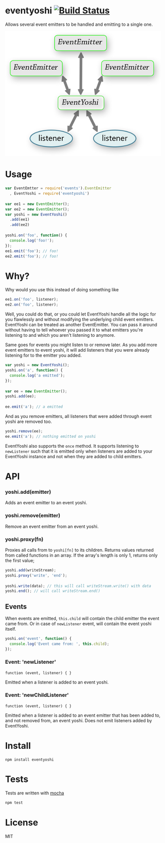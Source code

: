 # eventyoshi [![Build Status](https://secure.travis-ci.org/fent/node-eventyoshi.png)](http://travis-ci.org/fent/node-eventyoshi)

Allows several event emitters to be handled and emitting to a single one.

![concept](https://github.com/fent/node-eventyoshi/raw/master/img/yoshi.png)

# Usage

```js
var EventEmtter = require('events').EventEmitter
  , EventYoshi = require('eventyoshi')

var ee1 = new EventEmitter();
var ee2 = new EventEmitter();
var yoshi = new EventYoshi()
  .add(ee1)
  .add(ee2)

yoshi.on('foo', function() {
  console.log('foo!');
});
ee1.emit('foo'); // foo!
ee2.emit('foo'); // foo!
```


# Why?
Why would you use this instead of doing something like

```js
ee1.on('foo', listener);
ee2.on('foo', listener);
```

Well, you could do that, or you could let EventYoshi handle all the logic for you flawlessly and without modifying the underlying child event emitters. EventYoshi can be treated as another EventEmitter. You can pass it around without having to tell whoever you passed it to what emitters you're listening to and which you aren't listening to anymore.

Same goes for events you might listen to or remove later. As you add more event emitters to event yoshi, it will add listeners that you were already listening for to the emitter you added.

```js
var yoshi = new EventYoshi();
yoshi.on('a', function() {
  console.log('a emitted');
});

var ee = new EventEmitter();
yoshi.add(ee);

ee.emit('a'); // a emitted
```

And as you remove emitters, all listeners that were added through event yoshi are removed too.

```js
yoshi.remove(ee);
ee.emit('a'); // nothing emitted on yoshi
```

EventYoshi also supports the `once` method. It supports listening to `newListener` such that it is emitted only when listeners are added to your EventYoshi instance and not when they are added to child emitters.


# API

### yoshi.add(emitter)
Adds an event emitter to an event yoshi.

### yoshi.remove(emitter)
Remove an event emitter from an event yoshi.

### yoshi.proxy(fn)
Proxies all calls from to `yoshi[fn]` to its children. Returns values returned from called functions in an array. If the array's length is only 1, returns only the first value;

```js
yoshi.add(writeStream);
yoshi.proxy('write', 'end');

yoshi.write(data); // this will call writeStream.write() with data
yoshi.end(); // will call writeStream.end()
```


## Events

When events are emitted, `this.child` will contain the child emitter the event came from. Or in case of `newListener` event, will contain the event yoshi itself.

```js
yoshi.on('event', function() {
  console.log('Event came from: ', this.child);
});
```

### Event: 'newListener'
`function (event, listener) { }`

Emitted when a listener is added to an event yoshi.

### Event:  'newChildListener'
`function (event, listener) { }`

Emitted when a listener is added to an event emitter that has been added to, and not removed from, an event yoshi. Does not emit listeners added by EventYoshi.


# Install

    npm install eventyoshi


# Tests
Tests are written with [mocha](http://visionmedia.github.com/mocha/)

```bash
npm test
```

# License
MIT
